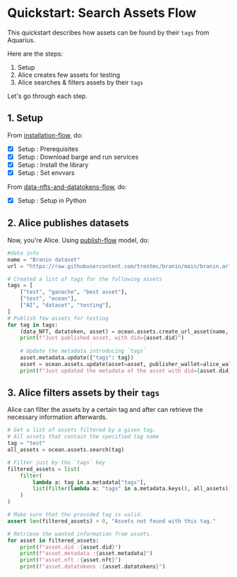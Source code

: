 <!--
Copyright 2022 Ocean Protocol Foundation
SPDX-License-Identifier: Apache-2.0
-->


# Quickstart: Search Assets Flow

This quickstart describes how assets can be found by their `tags` from Aquarius.


Here are the steps:

1.  Setup
2.  Alice creates few assets for testing
3.  Alice searches & filters assets by their `tags`

Let's go through each step.

## 1. Setup

From [installation-flow](install.md), do:
- [x] Setup : Prerequisites
- [x] Setup : Download barge and run services
- [x] Setup : Install the library
- [x] Setup : Set envvars

From [data-nfts-and-datatokens-flow](data-nfts-and-datatokens-flow.md), do:
- [x] Setup : Setup in Python


## 2. Alice publishes datasets

Now, you're Alice. Using [publish-flow](publish-flow.md) model, do:

```python
#data info
name = "Branin dataset"
url = "https://raw.githubusercontent.com/trentmc/branin/main/branin.arff"

# Created a list of tags for the following assets
tags = [
    ["test", "ganache", "best asset"],
    ["test", "ocean"],
    ["AI", "dataset", "testing"],
]
# Publish few assets for testing
for tag in tags:
    (data_NFT, datatoken, asset) = ocean.assets.create_url_asset(name, url, alice_wallet)
    print(f"Just published asset, with did={asset.did}")
    
    # Update the metadata introducing `tags`
    asset.metadata.update({"tags": tag})
    asset = ocean.assets.update(asset=asset, publisher_wallet=alice_wallet, provider_uri=config["PROVIDER_URL"])
    print(f"Just updated the metadata of the asset with did={asset.did}.")

```
## 3. Alice filters assets by their `tags`

Alice can filter the assets by a certain tag and after can retrieve the necessary
information afterwards.

```python
# Get a list of assets filtered by a given tag.
# All assets that contain the specified tag name
tag = "test"
all_assets = ocean.assets.search(tag)

# Filter just by the `tags` key
filtered_assets = list(
    filter(
        lambda a: tag in a.metadata["tags"],
        list(filter(lambda a: "tags" in a.metadata.keys(), all_assets)),
    )
)

# Make sure that the provided tag is valid.
assert len(filtered_assets) > 0, "Assets not found with this tag."

# Retrieve the wanted information from assets.
for asset in filtered_assets:
    print(f"asset.did :{asset.did}")
    print(f"asset.metadata :{asset.metadata}")
    print(f"asset.nft :{asset.nft}")
    print(f"asset.datatokens :{asset.datatokens}")
```